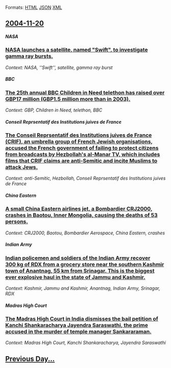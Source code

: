 
Formats: [HTML](2004/11/20/index.html)  [JSON](2004/11/20/index.json)  [XML](2004/11/20/index.xml)  

## [2004-11-20](/news/2004/11/20/index.md)

##### NASA
### [ NASA launches a satellite, named "Swift", to investigate gamma ray bursts. ](/news/2004/11/20/nasa-launches-a-satellite-named-swift-to-investigate-gamma-ray-bursts.md)
_Context: NASA, ''Swift'', satellite, gamma ray burst_

##### BBC
### [ The 25th annual BBC Children in Need telethon has raised over GBP17 million (GBP1.5 million more than in 2003). ](/news/2004/11/20/the-25th-annual-bbc-children-in-need-telethon-has-raised-over-gbp17-million-gbp1-5-million-more-than-in-2003.md)
_Context: GBP, Children in Need, telethon, BBC_

##### Conseil Reprsentatif des Institutions juives de France
### [ The Conseil Reprsentatif des Institutions juives de France (CRIF), an umbrella group of French Jewish organisations, accused the French government of failing to protect citizens from broadcasts by Hezbollah's al-Manar TV, which includes films that CRIF claims are anti-Semitic and incite Muslims to attack Jews. ](/news/2004/11/20/the-conseil-representatif-des-institutions-juives-de-france-crif-an-umbrella-group-of-french-jewish-organisations-accused-the-french-go.md)
_Context: anti-Semitic, Hezbollah, Conseil Reprsentatif des Institutions juives de France_

##### China Eastern
### [ A small China Eastern airlines jet, a Bombardier CRJ2000, crashes in Baotou, Inner Mongolia, causing the deaths of 53 persons. ](/news/2004/11/20/a-small-china-eastern-airlines-jet-a-bombardier-crj2000-crashes-in-baotou-inner-mongolia-causing-the-deaths-of-53-persons.md)
_Context: CRJ2000, Baotou, Bombardier Aerospace, China Eastern, crashes_

##### Indian Army
### [ Indian policemen and soldiers of the Indian Army recover 300&nbsp;kg of RDX from a grocery store near the southern Kashmir town of Anantnag, 55&nbsp;km from Srinagar. This is the biggest ever explosive haul in the state of Jammu and Kashmir. ](/news/2004/11/20/indian-policemen-and-soldiers-of-the-indian-army-recover-300-nbsp-kg-of-rdx-from-a-grocery-store-near-the-southern-kashmir-town-of-anantnag.md)
_Context: Kashmir, Jammu and Kashmir, Anantnag, Indian Army, Srinagar, RDX_

##### Madras High Court
### [ The Madras High Court in India dismisses the bail petition of Kanchi Shankaracharya Jayendra Saraswathi, the prime accused in the murder of temple manager Sankararaman. ](/news/2004/11/20/the-madras-high-court-in-india-dismisses-the-bail-petition-of-kanchi-shankaracharya-jayendra-saraswathi-the-prime-accused-in-the-murder-of.md)
_Context: Madras High Court, Kanchi Shankaracharya, Jayendra Saraswathi_

## [Previous Day...](/news/2004/11/19/index.md)

